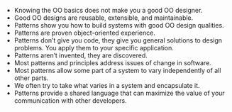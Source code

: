 - Knowing the OO basics
  does not make you a good
  OO designer.
- Good OO designs are
  reusable, extensible, and
  maintainable.
- Patterns show you how to
  build systems with good
  OO design qualities.
- Patterns are proven
  object-oriented
  experience.
- Patterns don’t give you
  code, they give you
  general solutions to
  design problems. You
  apply them to your specific
  application.
- Patterns aren’t invented,
  they are discovered.
- Most patterns and
  principles address issues
  of change in software.
- Most patterns allow some
  part of a system to vary
  independently of all other
  parts.
- We often try to take what
  varies in a system and
  encapsulate it.
- Patterns provide a
  shared language that can
  maximize the value of
  your communication with
  other developers.
